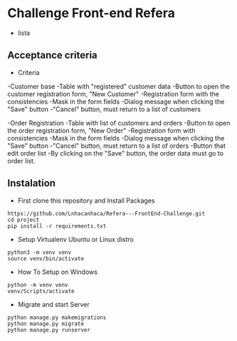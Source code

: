 # Challenge Front-end Refera

- lista
## Acceptance criteria

- Criteria

-Customer base
    -Table with "registered" customer data
    -Button to open the customer registration form, "New Customer"
    -Registration form with the consistencies 
    -Mask in the form fields 
    -Dialog message when clicking the "Save" button
    -"Cancel" button, must return to a list of customers

-Order Registration
    -Table with list of customers and orders
    -Button to open the order registration form, "New Order"
    -Registration form with consistencies
    -Mask in the form fields
    -Dialog message when clicking the "Save" button
    -"Cancel" button, must return to a list of orders
    -Button that edit order list
    -By clicking on the "Save" button, the order data must go to order list.

## Instalation

- First clone this repository and Install Packages
```terminal
https://github.com/Lnhacanhaca/Refera---FrontEnd-Challenge.git
cd project
pip install -r requirements.txt
```
- Setup Virtualenv Ubuntu  or Linux distro

```terminal
python3 -m venv venv
source venv/bin/activate
```
- How To Setup on Windows

```terminal
python -m venv venv
venv/Scripts/activate
```

- Migrate and start Server

```terminal
python manage.py makemigrations
python manage.py migrate
python manage.py runserver